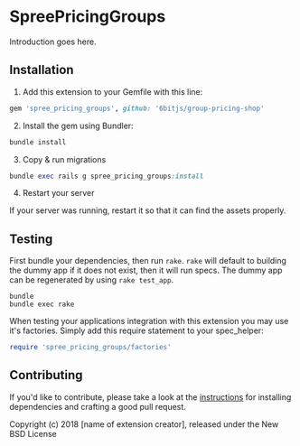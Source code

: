 SpreePricingGroups
==================

Introduction goes here.

## Installation

1. Add this extension to your Gemfile with this line:
  ```ruby
  gem 'spree_pricing_groups', github: '6bitjs/group-pricing-shop'
  ```

2. Install the gem using Bundler:
  ```ruby
  bundle install
  ```

3. Copy & run migrations
  ```ruby
  bundle exec rails g spree_pricing_groups:install
  ```

4. Restart your server

  If your server was running, restart it so that it can find the assets properly.

## Testing

First bundle your dependencies, then run `rake`. `rake` will default to building the dummy app if it does not exist, then it will run specs. The dummy app can be regenerated by using `rake test_app`.

```shell
bundle
bundle exec rake
```

When testing your applications integration with this extension you may use it's factories.
Simply add this require statement to your spec_helper:

```ruby
require 'spree_pricing_groups/factories'
```


## Contributing

If you'd like to contribute, please take a look at the
[instructions](CONTRIBUTING.md) for installing dependencies and crafting a good
pull request.

Copyright (c) 2018 [name of extension creator], released under the New BSD License
